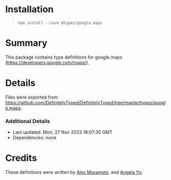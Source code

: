 # Installation
> `npm install --save @types/google.maps`

# Summary
This package contains type definitions for google.maps (https://developers.google.com/maps/).

# Details
Files were exported from https://github.com/DefinitelyTyped/DefinitelyTyped/tree/master/types/google.maps.

### Additional Details
 * Last updated: Mon, 27 Nov 2023 18:07:30 GMT
 * Dependencies: none

# Credits
These definitions were written by [Alex Muramoto](https://github.com/amuramoto), and [Angela Yu](https://github.com/wangela).
